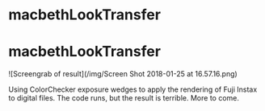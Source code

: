 # macbethLookTransfer

# macbethLookTransfer

![Screengrab of result](/img/Screen Shot 2018-01-25 at 16.57.16.png)

Using ColorChecker exposure wedges to apply the rendering of Fuji Instax to digital files. The code runs, but the result is terrible. More to come.